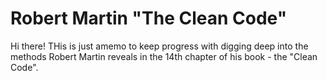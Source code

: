 # Robert Martin "The Clean Code"
Hi there! THis is just amemo to keep progress with digging deep into the methods Robert Martin reveals in the 14th chapter of his book - the "Clean Code".
